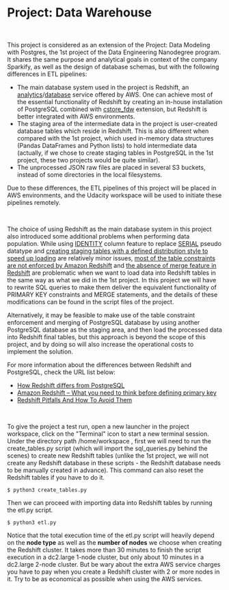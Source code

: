 # Project: Data Warehouse

<br>

This project is considered as an extension of the Project: Data Modeling with Postgres, the 1st project of the Data Engineering Nanodegree program. It shares the same purpose and analytical goals in context of the company Sparkify, as well as the design of database schemas, but with the following differences in ETL pipelines:

* The main database system used in the project is Redshift, an [analytics](https://aws.amazon.com/big-data/datalakes-and-analytics/)/[database](https://aws.amazon.com/products/databases/) service offered by AWS. One can achieve most of the essential functionality of Redshift by creating an in-house installation of PostgreSQL combined with [cstore_fdw](https://www.postgresql.org/about/news/cstore_fdw-13-release-for-columnar-store-postgresql-1601/) extension, but Redshift is better integrated with AWS environments.
* The staging area of the intermediate data in the project is user-created database tables which reside in Redshift. This is also different when compared with the 1st project, which used in-memory data structures (Pandas DataFrames and Python lists) to hold intermediate data (actually, if we chose to create staging tables in PostgreSQL in the 1st project, these two projects would be quite similar).
* The unprocessed JSON raw files are placed in several S3 buckets, instead of some directories in the local filesystems.

Due to these differences, the ETL pipelines of this project will be placed in AWS environments, and the Udacity workspace will be used to initiate these pipelines remotely.

<br>

The choice of using Redshift as the main database system in this project also introduced some additional problems when performing data population. While using [IDENTITY](https://docs.aws.amazon.com/redshift/latest/dg/r_CREATE_TABLE_examples.html#r_CREATE_TABLE_NEW-create-a-table-with-an-identity-column) column feature to replace [SERIAL](https://www.postgresql.org/docs/current/datatype-numeric.html#DATATYPE-SERIAL) pseudo datatype and [creating staging tables with a defined distribution style to speed up loading](https://aws.amazon.com/premiumsupport/knowledge-center/redshift-fix-copy-analyze-statupdate-off/) are relatively minor issues, [most of the table constraints are not enforced by Amazon Redshift](https://docs.aws.amazon.com/redshift/latest/dg/t_Defining_constraints.html) and [the absence of merge feature in Redshift](https://docs.aws.amazon.com/redshift/latest/dg/c_best-practices-upsert.html) are problematic when we want to load data into Redshift tables in the same way as what we did in the 1st project. In this project we will have to rewrite SQL queries to make them deliver the equivalent functionality of PRIMARY KEY constraints and MERGE statements, and the details of these modifications can be found in the script files of the project.

Alternatively, it may be feasible to make use of the table constraint enforcement and merging of PostgreSQL database by using another PostgreSQL database as the staging area, and then load the processed data into Redshift final tables, but this approach is beyond the scope of this project, and by doing so will also increase the operational costs to implement the solution.

For more information about the differences between Redshift and PostgreSQL, check the URL list below:
* [How Redshift differs from PostgreSQL](https://www.stitchdata.com/blog/how-redshift-differs-from-postgresql/)
* [Amazon Redshift – What you need to think before defining primary key](http://www.sqlhaven.com/amazon-redshift-what-you-need-to-think-before-defining-primary-key/)
* [Redshift Pitfalls And How To Avoid Them](https://heap.io/blog/redshift-pitfalls-avoid)

<br>

To give the project a test run, open a new launcher in the project workspace, click on the "Terminal" icon to start a new terminal session. Under the directory path /home/workspace , first we will need to run the create_tables.py script (which will import the sql_queries.py behind the scenes) to create new Redshift tables (unlike the 1st project, we will not create any Redshift database in these scripts - the Redshift database needs to be manually created in advance). This command can also reset the Redshift tables if you have to do it.

    $ python3 create_tables.py

Then we can proceed with importing data into Redshift tables by running the etl.py script.

    $ python3 etl.py

Notice that the total execution time of the etl.py script will heavily depend on the **node type** as well as the **number of nodes** we choose when creating the Redshift cluster. It takes more than 30 minutes to finish the script execution in a dc2.large 1-node cluster, but only about 10 minutes in a dc2.large 2-node cluster. But be wary about the extra AWS service charges you have to pay when you create a Redshift cluster with 2 or more nodes in it. Try to be as economical as possible when using the AWS services.